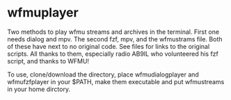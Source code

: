 # wfmuplayer
Two methods to play wfmu streams and archives in the terminal. First one needs dialog and mpv. The second fzf, mpv, and the wfmustrams file. Both of these have next to no original code. See files for links to the original scripts. All thanks to them, especially radio AB9IL who volunteered his fzf script, and thanks to WFMU!

To use, clone/download the directory, place wfmudialogplayer and wfmufzfplayer in your $PATH, make them executable and put wfmustreams in your home dirctory.
